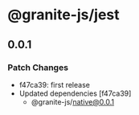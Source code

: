 # @granite-js/jest

## 0.0.1

### Patch Changes

- f47ca39: first release
- Updated dependencies [f47ca39]
  - @granite-js/native@0.0.1
